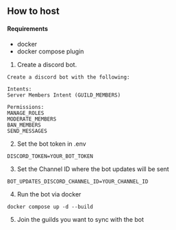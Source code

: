 ## How to host

#### Requirements

- docker
- docker compose plugin

1. Create a discord bot.

```
Create a discord bot with the following:

Intents:
Server Members Intent (GUILD_MEMBERS)

Permissions:
MANAGE_ROLES
MODERATE_MEMBERS
BAN_MEMBERS
SEND_MESSAGES
```

2. Set the bot token in .env

```
DISCORD_TOKEN=YOUR_BOT_TOKEN
```
3. Set the Channel ID where the bot updates will be sent

```
BOT_UPDATES_DISCORD_CHANNEL_ID=YOUR_CHANNEL_ID
```
4. Run the bot via docker

```
docker compose up -d --build
```

5. Join the guilds you want to sync with the bot
